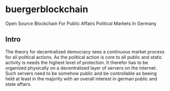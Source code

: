 # buergerblockchain
Open Source Blockchain For Public Affairs Political Markets In Germany

## Intro
The theory for decentralized democracy sees a continuous market process for all political actions. As the political action is core to all public and static activity is needs the highest level of protection. It therefor has to be organized physically on a decentralized layer of servers on the internet. Such servers need to be somehow public and be controllable as beeing held at least in the majority with an overall interest in german public and state affairs. 
